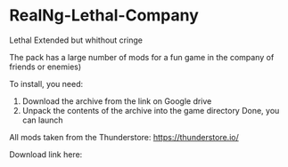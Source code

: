 # RealNg-Lethal-Company
Lethal Extended but whithout cringe

The pack has a large number of mods for a fun game in the company of friends or enemies)

To install, you need:
  1) Download the archive from the link on Google drive
  2) Unpack the contents of the archive into the game directory
Done, you can launch

All mods taken from the Thunderstore: https://thunderstore.io/

Download link here:
